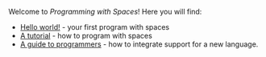 Welcome to *Programming with Spaces*! Here you will find:
- [Hello world!](hello.md) - your first program with spaces
- [A tutorial](tutorial.md) - how to program with spaces 
- [A guide to programmers](guide.md) - how to integrate support for a new language.
